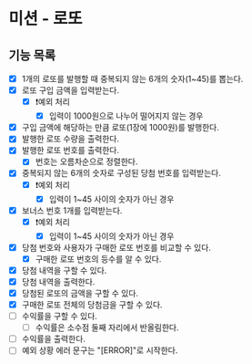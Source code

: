 # 미션 - 로또

## 기능 목록

- [x] 1개의 로또를 발행할 때 중복되지 않는 6개의 숫자(1~45)를 뽑는다.
- [x] 로또 구입 금액을 입력받는다.
  - [x] ❗️예외 처리
    - [x] 입력이 1000원으로 나누어 떨어지지 않는 경우
- [x] 구입 금액에 해당하는 만큼 로또(1장에 1000원)를 발행한다.
- [x] 발행한 로또 수량을 출력한다.
- [x] 발행한 로또 번호를 출력한다.
  - [x] 번호는 오름차순으로 정렬한다.
- [x] 중복되지 않는 6개의 숫자로 구성된 당첨 번호를 입력받는다.
  - [x] ❗️예외 처리
    - [x] 입력이 1~45 사이의 숫자가 아닌 경우
- [x] 보너스 번호 1개를 입력받는다.
  - [x] ❗️예외 처리
    - [x] 입력이 1~45 사이의 숫자가 아닌 경우
- [x] 당첨 번호와 사용자가 구매한 로또 번호를 비교할 수 있다.
  - [x] 구매한 로또 번호의 등수를 알 수 있다.
- [x] 당첨 내역을 구할 수 있다.
- [x] 당첨 내역을 출력한다.
- [x] 당첨된 로또의 금액을 구할 수 있다.
- [x] 구매한 로또 전체의 당첨금을 구할 수 있다.
- [ ] 수익률을 구할 수 있다.
  - [ ] 수익률은 소수점 둘째 자리에서 반올림한다.
- [ ] 수익률을 출력한다.
- [ ] 예외 상황 에러 문구는 "[ERROR]"로 시작한다.

